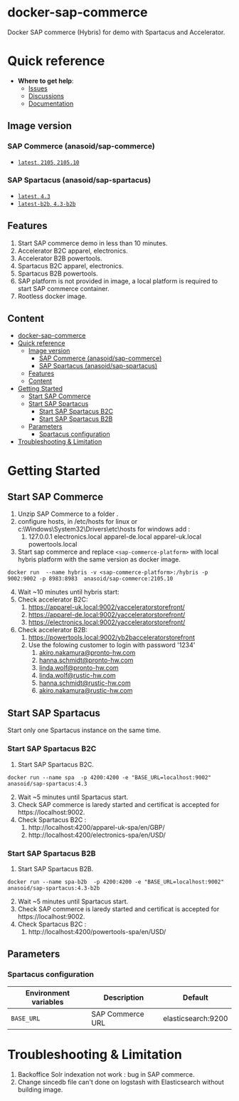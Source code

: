 # docker-sap-commerce

Docker SAP commerce (Hybris) for demo with Spartacus and Accelerator.

# Quick reference

- **Where to get help**:
  - [Issues](https://github.com/anasoid/docker-sap-commerce/issues)
  - [Discussions](https://github.com/anasoid/docker-sap-commerce/discussions)
  - [Documentation](https://github.com/anasoid/docker-sap-commerce)

## Image version
###  SAP Commerce (anasoid/sap-commerce)

- [`latest`, `2105`, `2105.10` ](https://github.com/anasoid/docker-sap-commerce/blob/main/docker/cx/Dockerfile)

###  SAP Spartacus (anasoid/sap-spartacus)
- [`latest`, `4.3` ](https://github.com/anasoid/docker-sap-commerce/blob/main/docker/spa/Dockerfile)
- [`latest-b2b`, `4.3-b2b`](https://github.com/anasoid/docker-sap-commerce/blob/main/docker/spa/Dockerfile)

## Features

1. Start SAP commerce demo in less than 10 minutes.
2. Accelerator B2C apparel, electronics.
3. Accelerator B2B powertools.
4. Spartacus B2C apparel, electronics.
5. Spartacus B2B powertools.
6. SAP platform is not provided in image, a local platform is required to start SAP commerce container.
7. Rootless docker image.

## Content

- [docker-sap-commerce](#docker-sap-commerce)
- [Quick reference](#quick-reference)
  - [Image version](#image-version)
    - [SAP Commerce (anasoid/sap-commerce)](#sap-commerce-anasoidsap-commerce)
    - [SAP Spartacus (anasoid/sap-spartacus)](#sap-spartacus-anasoidsap-spartacus)
  - [Features](#features)
  - [Content](#content)
- [Getting Started](#getting-started)
  - [Start SAP Commerce](#start-sap-commerce)
  - [Start SAP Spartacus](#start-sap-spartacus)
    - [Start SAP Spartacus B2C](#start-sap-spartacus-b2c)
    - [Start SAP Spartacus B2B](#start-sap-spartacus-b2b)
  - [Parameters](#parameters)
    - [Spartacus configuration](#spartacus-configuration)
- [Troubleshooting & Limitation](#troubleshooting--limitation)


# Getting Started

## Start SAP Commerce

1. Unzip SAP Commerce to a folder .
2. configure hosts, in /etc/hosts for linux or c:\Windows\System32\Drivers\etc\hosts for windows add :
   1. 127.0.0.1 electronics.local apparel-de.local apparel-uk.local powertools.local
3. Start sap commerce and replace `<sap-commerce-platform>` with local hybris platform with the same version as docker image.

```shell
docker run  --name hybris -v <sap-commerce-platform>:/hybris -p 9002:9002 -p 8983:8983  anasoid/sap-commerce:2105.10
```
4. Wait ~10 minutes until hybris start:
5. Check accelerator B2C:
   1. https://apparel-uk.local:9002/yacceleratorstorefront/
   2. https://apparel-de.local:9002/yacceleratorstorefront/
   3. https://electronics.local:9002/yacceleratorstorefront/
6. Check accelerator B2B:
   1. https://powertools.local:9002/yb2bacceleratorstorefront
   2. Use the folowing customer to login with password '1234'
      1. akiro.nakamura@pronto-hw.com
      2. hanna.schmidt@pronto-hw.com
      3. linda.wolf@pronto-hw.com
      4. linda.wolf@rustic-hw.com
      5. hanna.schmidt@rustic-hw.com
      6. akiro.nakamura@rustic-hw.com

## Start SAP Spartacus

Start only one Spartacus instance on the same time.

### Start SAP Spartacus B2C

1. Start SAP Spartacus B2C.

```shell
docker run --name spa  -p 4200:4200 -e "BASE_URL=localhost:9002" anasoid/sap-spartacus:4.3
```
2. Wait ~5 minutes until Spartacus start.
3. Check SAP commerce is laredy started and certificat is accepted for https://localhost:9002.
4. Check Spartacus B2C :
   1. http://localhost:4200/apparel-uk-spa/en/GBP/
   2. http://localhost:4200/electronics-spa/en/USD/

### Start SAP Spartacus B2B

1. Start SAP Spartacus B2B.

```shell
docker run --name spa-b2b  -p 4200:4200 -e "BASE_URL=localhost:9002" anasoid/sap-spartacus:4.3-b2b
```
2. Wait ~5 minutes until Spartacus start.
3. Check SAP commerce is laredy started and certificat is accepted for https://localhost:9002.
4. Check Spartacus B2C :
   1. http://localhost:4200/powertools-spa/en/USD/




## Parameters

### Spartacus configuration 

| Environment variables | Description      | Default            |
| --------------------- | ---------------- | ------------------ |
| `BASE_URL`            | SAP Commerce URL | elasticsearch:9200 |



# Troubleshooting & Limitation

1. Backoffice Solr indexation not work : bug in SAP commerce.
1. Change sincedb file can't done on logstash with Elasticsearch without building image.

